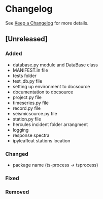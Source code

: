 # Changelog

See [Keep a Changelog](https://keepachangelog.com/en/1.0.0/) for more details.

## [Unreleased]
### Added
- database.py module and DataBase class
- MANIFEST.in file
- tests folder
- test_db.py file
- setting up environment to docsource
- documentation to docsource
- project.py file
- timeseries.py file
- record.py file
- seismicsource.py file
- station.py file
- hercules incident folder arrangment
- logging
- response spectra
- ipyleafleat stations location 

### Changed
- package name (ts-process -> tsprocess)

### Fixed

### Removed


